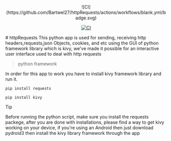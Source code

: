 <center>
![CI](https://github.com/Bartwel27/httpRequests/actions/workflows/blank.yml/badge.svg)

[![CI](https://github.com/Bartwel27/httpRequests/actions/workflows/blank.yml/badge.svg)](https://github.com/Bartwel27/httpRequests/actions/workflows/blank.yml)
</center>
# httpRequests
This python app is used for sending, receiving http headers,requests,json Objects, cookies, and etc using the GUI of python framework library which is kivy, we've made it possible for an interactive user interface used to deal with http requests


> python framework

In order for this app to work you have to install kivy framework library and run it.
```
pip install requests
```

```
pip install kivy
```

>[!TIP]
> Before running the python script, make sure you install the requests packege, after you are done with installations, please find a way to get kivy working on your device, if you're using an Android then just download pydroid3 then install the kivy library framework through the app
